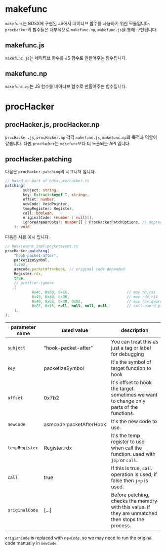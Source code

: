# makefunc

`makefunc`는 BDSX에 구현된 JS에서 네이티브 함수를 사용하기 위한 모듈입니다.
`procHacker`의 함수들은 내부적으로 `makefunc.np`, `makefunc.js`을 통해 구현됩니다.

## makefunc.js

`makefunc.js`는 네이티브 함수를 JS 함수로 만들어주는 함수입니다.

## makefunc.np

`makefunc.np`는 JS 함수를 네이티브 함수로 만들어주는 함수입니다.

# procHacker

## procHacker.js, procHacker.np

`procHacker.js`, `procHacker.np` 각각 `makefunc.js`, `makefunc.np`와 목적과 역할이 같습니다. 다만 `procHacker`는 `makefunc`보다 더 노출되는 API 입니다.

## procHacker.patching

다음은 `procHacker.patching`의 시그니쳐 입니다.

```ts
// based on part of bdsx\prochacker.ts
patching(
        subject: string,
        key: Extract<keyof T, string>,
        offset: number,
        newCode: VoidPointer,
        tempRegister: Register,
        call: boolean,
        originalCode: (number | null)[],
        ignoreAreaOrOpts?: number[] | ProcHackerPatchOptions, // deprecated
    ): void
```

다음은 사용 예시 입니다.

```ts
// bdsx\event_impl\packetevent.ts
procHacker.patching(
    "hook-packet-after",
    packetizeSymbol,
    0x7b2,
    asmcode.packetAfterHook, // original code depended
    Register.rdx,
    true,
    // prettier-ignore
    [
            0x4C, 0x8B, 0xC6,                          // mov r8,rsi
            0x49, 0x8B, 0xD6,                          // mov rdx,r14
            0x48, 0x8B, 0x40, 0x08,                    // mov rax,qword ptr ds:[rax+8]
            0xFF, 0x15, null, null, null, null,        // call qword ptr ds:[<__guard_dispatch_icall_fptr>]
    ],
);
```

| parameter name | used value              | description                                                                                       |
| -------------- | ----------------------- | ------------------------------------------------------------------------------------------------- |
| `subject`      | "hook-packet-after"     | You can treat this as just a tag or label for debugging                                           |
| `key`          | packetizeSymbol         | It's the symbol of target function to hook                                                        |
| `offset`       | 0x7b2                   | It's offset to hook the target. sometimes we want to change only parts of the functions.          |
| `newCode`      | asmcode.packetAfterHook | It's the new code to use.                                                                         |
| `tempRegister` | Register.rdx            | It's the temp register to use when call the function. used with `jmp` or `call`.                  |
| `call`         | true                    | If this is true, `call` operation is used, if false then `jmp` is used.                           |
| `originalCode` | [...]                   | Before patching, checks the memory with this value. if they are unmatched then stops the process. |

`origianCode` is replaced with `newCode`. so we may need to run the original code manually in `newCode`.
